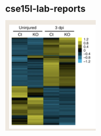 # cse15l-lab-reports
![Lab Report 3](https://github.com/mkanaparthy1/cse15l-lab-reports/blob/main/2021-12-06%20(26).png)
